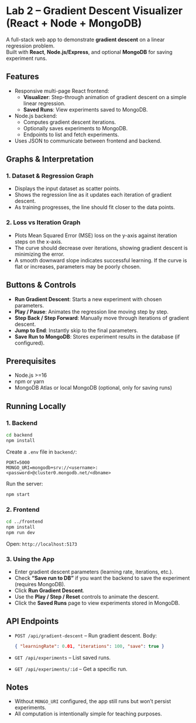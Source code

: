 # Lab 2 – Gradient Descent Visualizer (React + Node + MongoDB)

A full-stack web app to demonstrate **gradient descent** on a linear regression problem.  
Built with **React**, **Node.js/Express**, and optional **MongoDB** for saving experiment runs.

## Features
- Responsive multi-page React frontend:
  - **Visualizer**: Step-through animation of gradient descent on a simple linear regression.
  - **Saved Runs**: View experiments saved to MongoDB.
- Node.js backend:
  - Computes gradient descent iterations.
  - Optionally saves experiments to MongoDB.
  - Endpoints to list and fetch experiments.
- Uses JSON to communicate between frontend and backend.

## Graphs & Interpretation

### 1. Dataset & Regression Graph
- Displays the input dataset as scatter points.
- Shows the regression line as it updates each iteration of gradient descent.
- As training progresses, the line should fit closer to the data points.

### 2. Loss vs Iteration Graph
- Plots Mean Squared Error (MSE) loss on the y-axis against iteration steps on the x-axis.
- The curve should decrease over iterations, showing gradient descent is minimizing the error.
- A smooth downward slope indicates successful learning. If the curve is flat or increases, parameters may be poorly chosen.

## Buttons & Controls
- **Run Gradient Descent**: Starts a new experiment with chosen parameters.
- **Play / Pause**: Animates the regression line moving step by step.
- **Step Back / Step Forward**: Manually move through iterations of gradient descent.
- **Jump to End**: Instantly skip to the final parameters.
- **Save Run to MongoDB**: Stores experiment results in the database (if configured).

## Prerequisites
- Node.js >=16
- npm or yarn
- MongoDB Atlas or local MongoDB (optional, only for saving runs)

## Running Locally

### 1. Backend
```bash
cd backend
npm install
````

Create a `.env` file in `backend/`:

```env
PORT=5000
MONGO_URI=mongodb+srv://<username>:<password>@cluster0.mongodb.net/<dbname>
```

Run the server:

```bash
npm start
```

### 2. Frontend

```bash
cd ../frontend
npm install
npm run dev
```

Open: `http://localhost:5173`

### 3. Using the App

* Enter gradient descent parameters (learning rate, iterations, etc.).
* Check **“Save run to DB”** if you want the backend to save the experiment (requires MongoDB).
* Click **Run Gradient Descent**.
* Use the **Play / Step / Reset** controls to animate the descent.
* Click the **Saved Runs** page to view experiments stored in MongoDB.

## API Endpoints

* `POST /api/gradient-descent` – Run gradient descent. Body:

  ```json
  { "learningRate": 0.01, "iterations": 100, "save": true }
  ```
* `GET /api/experiments` – List saved runs.
* `GET /api/experiments/:id` – Get a specific run.

## Notes

* Without `MONGO_URI` configured, the app still runs but won’t persist experiments.
* All computation is intentionally simple for teaching purposes.